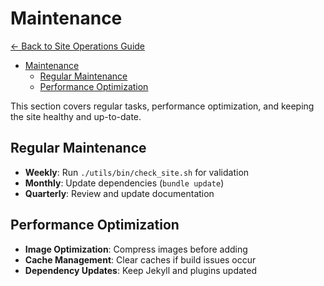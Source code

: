 # Maintenance

[← Back to Site Operations Guide](site-operations.md)

- [Maintenance](#maintenance)
  - [Regular Maintenance](#regular-maintenance)
  - [Performance Optimization](#performance-optimization)

This section covers regular tasks, performance optimization, and keeping the site healthy and up-to-date.

## Regular Maintenance
- **Weekly**: Run `./utils/bin/check_site.sh` for validation
- **Monthly**: Update dependencies (`bundle update`)
- **Quarterly**: Review and update documentation

## Performance Optimization
- **Image Optimization**: Compress images before adding
- **Cache Management**: Clear caches if build issues occur
- **Dependency Updates**: Keep Jekyll and plugins updated 